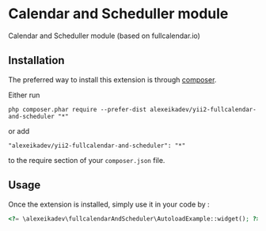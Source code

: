 Calendar and Scheduller module
==============================
Calendar and Scheduller module (based on fullcalendar.io) 

Installation
------------

The preferred way to install this extension is through [composer](http://getcomposer.org/download/).

Either run

```
php composer.phar require --prefer-dist alexeikadev/yii2-fullcalendar-and-scheduler "*"
```

or add

```
"alexeikadev/yii2-fullcalendar-and-scheduler": "*"
```

to the require section of your `composer.json` file.


Usage
-----

Once the extension is installed, simply use it in your code by  :

```php
<?= \alexeikadev\fullcalendarAndScheduler\AutoloadExample::widget(); ?>```